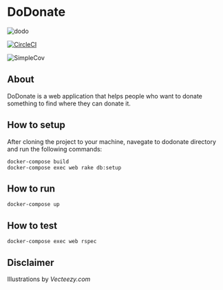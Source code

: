 # DoDonate
![dodo](https://i.imgur.com/Qx6aIEb.jpg)

[![CircleCI](https://circleci.com/bb/doislan/dodonate.svg?style=shield)](https://circleci.com/bb/doislan/dodonate)

![SimpleCov](https://bitbucket.org/doislan/dodonate/raw/master/coverage/coverage.svg?style=svg)

## About
DoDonate is a web application that helps people who want to donate something to find where they can donate it.

## How to setup
After cloning the project to your machine, navegate to dodonate directory and run the following commands:

```
docker-compose build
docker-compose exec web rake db:setup
```

## How to run
```
docker-compose up
```

## How to test
```
docker-compose exec web rspec
```

## Disclaimer
Illustrations by *Vecteezy.com*